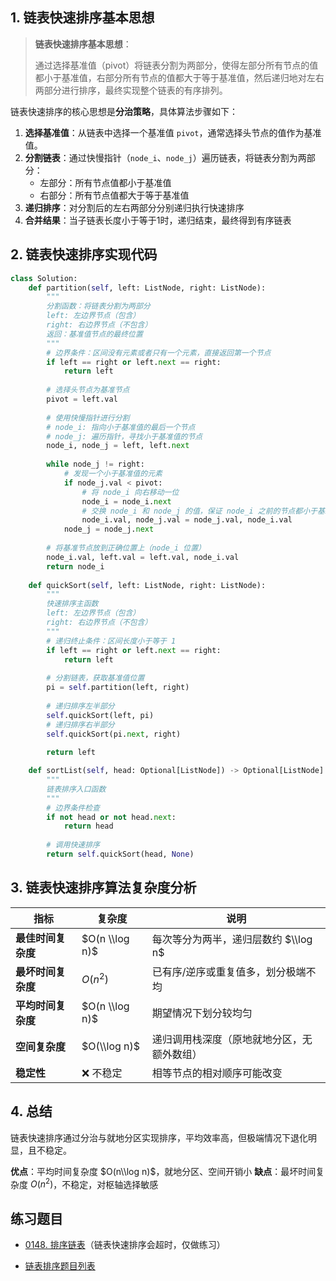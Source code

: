 ## 1. 链表快速排序基本思想

> **链表快速排序基本思想**：
> 
> 通过选择基准值（pivot）将链表分割为两部分，使得左部分所有节点的值都小于基准值，右部分所有节点的值都大于等于基准值，然后递归地对左右两部分进行排序，最终实现整个链表的有序排列。

链表快速排序的核心思想是**分治策略**，具体算法步骤如下：

1. **选择基准值**：从链表中选择一个基准值 `pivot`，通常选择头节点的值作为基准值。
2. **分割链表**：通过快慢指针（`node_i`、`node_j`）遍历链表，将链表分割为两部分：
   - 左部分：所有节点值都小于基准值
   - 右部分：所有节点值都大于等于基准值
3. **递归排序**：对分割后的左右两部分分别递归执行快速排序
4. **合并结果**：当子链表长度小于等于1时，递归结束，最终得到有序链表

## 2. 链表快速排序实现代码

```python
class Solution:
    def partition(self, left: ListNode, right: ListNode):
        """
        分割函数：将链表分割为两部分
        left: 左边界节点（包含）
        right: 右边界节点（不包含）
        返回：基准值节点的最终位置
        """
        # 边界条件：区间没有元素或者只有一个元素，直接返回第一个节点
        if left == right or left.next == right:
            return left
        
        # 选择头节点为基准节点
        pivot = left.val
        
        # 使用快慢指针进行分割
        # node_i: 指向小于基准值的最后一个节点
        # node_j: 遍历指针，寻找小于基准值的节点
        node_i, node_j = left, left.next
        
        while node_j != right:
            # 发现一个小于基准值的元素
            if node_j.val < pivot:
                # 将 node_i 向右移动一位
                node_i = node_i.next
                # 交换 node_i 和 node_j 的值，保证 node_i 之前的节点都小于基准值
                node_i.val, node_j.val = node_j.val, node_i.val
            node_j = node_j.next
        
        # 将基准节点放到正确位置上（node_i 位置）
        node_i.val, left.val = left.val, node_i.val
        return node_i
        
    def quickSort(self, left: ListNode, right: ListNode):
        """
        快速排序主函数
        left: 左边界节点（包含）
        right: 右边界节点（不包含）
        """
        # 递归终止条件：区间长度小于等于 1
        if left == right or left.next == right:
            return left
        
        # 分割链表，获取基准值位置
        pi = self.partition(left, right)
        
        # 递归排序左半部分
        self.quickSort(left, pi)
        # 递归排序右半部分
        self.quickSort(pi.next, right)
        
        return left

    def sortList(self, head: Optional[ListNode]) -> Optional[ListNode]:
        """
        链表排序入口函数
        """
        # 边界条件检查
        if not head or not head.next:
            return head
        
        # 调用快速排序
        return self.quickSort(head, None)
```

## 3. 链表快速排序算法复杂度分析

| 指标 | 复杂度 | 说明 |
|------|--------|------|
| **最佳时间复杂度** | $O(n \\log n)$ | 每次等分为两半，递归层数约 $\\log n$ |
| **最坏时间复杂度** | $O(n^2)$ | 已有序/逆序或重复值多，划分极端不均 |
| **平均时间复杂度** | $O(n \\log n)$ | 期望情况下划分较均匀 |
| **空间复杂度** | $O(\\log n)$ | 递归调用栈深度（原地就地分区，无额外数组） |
| **稳定性** | ❌ 不稳定 | 相等节点的相对顺序可能改变 |

## 4. 总结

链表快速排序通过分治与就地分区实现排序，平均效率高，但极端情况下退化明显，且不稳定。

**优点**：平均时间复杂度 $O(n\\log n)$，就地分区、空间开销小
**缺点**：最坏时间复杂度 $O(n^2)$，不稳定，对枢轴选择敏感

## 练习题目

- [0148. 排序链表](https://github.com/ITCharge/AlgoNote/tree/main/docs/solutions/0100-0199/sort-list.md)（链表快速排序会超时，仅做练习）

- [链表排序题目列表](https://github.com/ITCharge/AlgoNote/tree/main/docs/00_preface/00_06_categories_list.md#%E9%93%BE%E8%A1%A8%E6%8E%92%E5%BA%8F%E9%A2%98%E7%9B%AE)